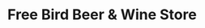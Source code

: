 ---
title: "Free Bird Beer & Wine Store"
url: /richmond/free-bird-beer-and-wine-store/
shop: alcohol
---